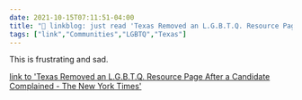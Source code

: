 ```yaml
---
date: 2021-10-15T07:11:51-04:00
title: "🔗 linkblog: just read 'Texas Removed an L.G.B.T.Q. Resource Page After a Candidate Complained - The New York Times'"
tags: ["link","Communities","LGBTQ","Texas"]
---
```

This is frustrating and sad.
 
[link to 'Texas Removed an L.G.B.T.Q. Resource Page After a Candidate Complained - The New York Times'](https://www.nytimes.com/2021/10/14/us/politics/don-huffines-greg-abbott-lgbtq.html)
